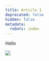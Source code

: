 ```yaml
---
title: Article 1
deprecated: false
hidden: false
metadata:
  robots: index
---
```

Hello

<Image align="center" src="https://files.readme.io/2c85b6dd03ede9ed57de9151fd9785f5fcfccaa0e4cda59ad03bb7d686f88f14-white-label-flow-diagram.png" />